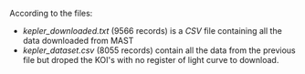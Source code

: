 According to the files:
* *kepler_downloaded.txt* (9566 records) is a *CSV* file containing all the data downloaded from MAST
* *kepler_dataset.csv* (8055 records) contain all the data from the previous file but droped the KOI's with no register of light curve to download.
